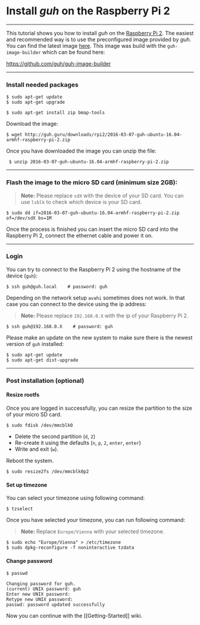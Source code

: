 # Install *guh* on the Raspberry Pi 2
--------------------------------------------

This tutorial shows you how to install *guh* on the [Raspberry Pi 2](https://www.raspberrypi.org/documentation/hardware/raspberrypi/models/README.md). The easiest and recommended way is to use the preconfigured image provided by *guh*. You can find the latest image [here](http://guh.guru/downloads/rpi2/2016-02-09-guh-ubuntu-rpi2-vivid.zip). This image was build with the `guh-image-builder` which can be found here:

https://github.com/guh/guh-image-builder

-----------------------------------------------------
### Install needed packages
    
    $ sudo apt-get update
    $ sudo apt-get upgrade
    
    $ sudo apt-get install zip bmap-tools


Download the image:

    $ wget http://guh.guru/downloads/rpi2/2016-03-07-guh-ubuntu-16.04-armhf-raspberry-pi-2.zip

Once you have downloaded the image you can unzip the file:
   
     $ unzip 2016-03-07-guh-ubuntu-16.04-armhf-raspberry-pi-2.zip


-----------------------------------------------------
### Flash the image to the micro SD card (minimum size 2GB):

> **Note:** Please replace `sdX` with the device of your SD card. You can use `lsblk` to check which device is your SD card. 


    $ sudo dd if=2016-03-07-guh-ubuntu-16.04-armhf-raspberry-pi-2.zip of=/dev/sdX bs=1M

Once the process is finished you can insert the micro SD card into the Raspberry Pi 2, connect the ethernet cable and power it on.

-----------------------------------------------------

### Login 
You can try to connect to the Raspberry Pi 2 using the hostname of the device (`guh`):

    $ ssh guh@guh.local    # password: guh

Depending on the network setup `avahi` sometimes does not work. In that case you can connect to the device using the ip address:

> **Note:** Please replace `192.168.0.X` with the ip of your Raspberry Pi 2.

    $ ssh guh@192.168.0.X    # password: guh

Please make an update on the new system to make sure there is the newest version of `guh` installed:

    $ sudo apt-get update
    $ sudo apt-get dist-upgrade


-----------------------------------------------------
### Post installation (optional)

#### Resize rootfs

Once you are logged in successfully, you can resize the partition to the size of your micro SD card.

    $ sudo fdisk /dev/mmcblk0

* Delete the second partition (`d`, `2`) 
* Re-create it using the defaults (`n`, `p`, `2`, `enter`, `enter`) 
* Write and exit (`w`). 

Reboot the system.

    $ sudo resize2fs /dev/mmcblk0p2

#### Set up timezone

You can select your timezone using following command:

    $ tzselect

Once you have selected your timezone, you can run following command:
> **Note:** Replace `Europe/Vienna` with your selected timezone.

    $ sudo echo "Europe/Vienna" > /etc/timezone
    $ sudo dpkg-reconfigure -f noninteractive tzdata

#### Change password

    $ passwd
  
    Changing password for guh.
    (current) UNIX password: guh
    Enter new UNIX password:
    Retype new UNIX password:
    passwd: password updated successfully


Now you can continue with the [[Getting-Started]] wiki.
